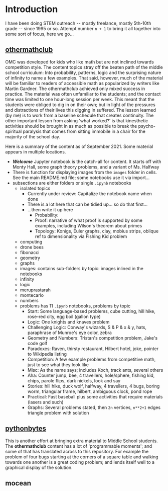 # Introduction

I have been doing STEM outreach -- mostly freelance, mostly 5th-10th grade -- since 1995 or so. Attempt number `n + 1` to bring it all 
together into some sort of focus, here we go...

## [othermathclub](https://github.com/robfatland/othermathclub)

OMC was developed for kids who like math but are not inclined towards competition style.
The content topics stray off the beaten path of the middle school curriculum: Into probability, patterns, logic and the surprising nature of infinity 
to name a few examples.
That said, however, much of the material will be familiar to readers of accessible math as popularized by writers like Martin Gardner. 
The othermathclub achieved only mixed success in practice. 
The material was often unfamiliar to the students; and the contact time was limited to one hour-long session per week.
This meant that the students were obliged to dig in on their own; but in light of the pressures and distractions
of their lives this digging in suffered. The lesson learned (by me) is to work from a baseline schedule 
that creates continuity. The other important lesson from asking 'what worked?' is that kinesthetic activities 
should be brought in as much as possible to break the psycho-spiritual paralysis that comes from sitting immobile 
in a chair for the majority of the school day. 

Here is a summary of the content as of September 2021. Some material appears in multiple locations. 


* ***Welcome*** Jupyter notebook is the catch-all for content. It starts off with Monty Hall, some graph theory problems, and a variant of Ms. Halfway
* There is function for displaying images from the `images` folder in cells. See the main README.md file; some notebooks use it via import...
* subsections are either folders or single `.ipynb` notebooks
    * isolated topics
        * Currently under review: Capitalize the notebook name when done
        * There is a lot here that can be tidied up... so do that first...
        * ...then write it up here
            * Probability: 
            * Proof: narrative of what proof is supported by some examples, including Wilson's theorem about primes
            * Topology: Konigs, Euler graphs, clay, mobius strips, oblique ref to dimensionality via Fishing Kid problem
    * computing
    * drone bees
    * fibonacci
    * geometry
    * graphs
    * images: contains sub-folders by topic: images inlined in the notebooks
    * infinity
    * logic
    * meruprastarah
    * montecarlo
    * numbers 
    * problems has 11 `.ipynb` notebooks, problems by topic
        * Start: Some language-based problems, cube cutting, hill hike, rose-red city, egg boil (gallon type)
        * Logic: One knights and knaves problem
        * Challenging Logic: Conway's wizards, S & P & x & y, hats, paraphrase of Munroe's eye color, zebra
        * Geometry and Numbers: Tristan's competition problem, Jake's code golf
        * Paradoxes: Raven, thirsty restaurant, Hilbert hotel, joke, pointer to Wikipedia listing
        * Competition: A few example problems from competitive math, just to see what they look like
        * Misc: As the name says; includes Koch, track ants, several others
        * Aha: Counter jump, bee, 4 travellers, hole/sphere, fishing kid, chips, parole flips, dark nickels, look and say 
        * Stories: hill hike, duck wolf, halfway, 4 travellers, 4 bugs, boring worm, triangular frame, hilbert, ambiguous clock, pond rope 
        * Practical: Fast baseball plus some activities that require materials (lasers and such)
        * Graphs: Several problems stated, then `2n` vertices, `n**2+1` edges triangle problem with solution

## [pythonbytes](https://github.com/robfatland/pythonbytes)

This is another effort at bringing extra material to Middle School students. The **othermathclub** content has a lot of 
'programmable moments'; and some of that has translated across to this repository. For example the problem of four bugs
starting at the corners of a square table and walking towards one another is a great coding problem; and lends itself 
well to a graphical display of the solution. 



## mocean





